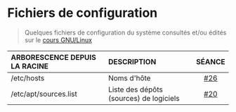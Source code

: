 # Fichiers de configuration

> Quelques fichiers de configuration du système consultés et/ou édités sur le [cours GNU/Linux](https://www.youtube.com/playlist?list=PLrSOXFDHBtfHKxuz6NySItyf4iSEcTw97)

|ARBORESCENCE DEPUIS LA RACINE|DESCRIPTION|SÉANCE|
|:--|:--|:--:|
|/etc/hosts|Noms d'hôte|[#26](https://www.youtube.com/watch?v=W25iWpDLt6Q)|
|/etc/apt/sources.list|Liste des dépôts (sources) de logiciels|[#20](https://www.youtube.com/watch?v=WHCb06mDPXI)|
